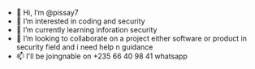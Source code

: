- 👋 Hi, I’m @pissay7
- 👀 I’m interested in coding and security
- 🌱 I’m currently learning inforation security
- 💞️ I’m looking to collaborate on a project either software or product in security field and i need help n guidance
- 📫 I'll be joingnable on +235 66 40 98 41 whatsapp

<!---
pissay7/pissay7 is a ✨ special ✨ repository because its `README.md` (this file) appears on your GitHub profile.
You can click the Preview link to take a look at your changes.
--->
